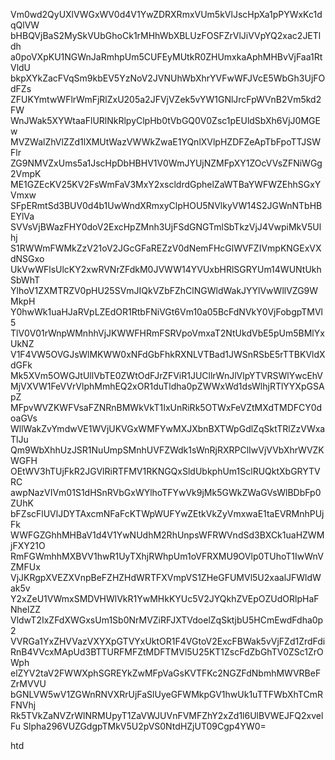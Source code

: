 Vm0wd2QyUXlVWGxWV0d4V1YwZDRXRmxVUm5kVlJscHpXa1pPYWxKc1dqQlVW
bHBQVjBaS2MySkVUbGhoCk1rMHhWbXBLUzFOSFZrVlJiVVpYQ2xac2JETldh
a0poVXpKU1NGWnJaRmhpUm5CUFEyMUtkR0ZHUmxkaAphMHBvVjFaa1RtVldU
bkpXYkZacFVqSm9kbEV5YzNoV2JVNUhWbXhrYVFwWFJVcE5WbGh3UjFOdFZs
ZFUKYmtwWFlrWmFjRlZxU205a2JFVjVZek5vYW1GNlJrcFpWVnB2Vm5kd2FW
WnJWak5XYWtaaFlURlNkRlpyClpHb0tVbGQ0V0Zsc1pEUldSbXh6VjJ0MGEw
MVZWalZhVlZZd1lXMUtWazVWWkZwaE1YQnlXVlpHZDFZeApTbFpoTTJSWFlr
ZG9NMVZxUms5a1JscHpDbHBHV1V0WmJYUjNZMFpXY1ZOcVVsZFNiWGg2VmpK
ME1GZEcKV25KV2FsWmFaV3MxY2xscldrdGphelZaWTBaYWFWZEhhSGxYVmxw
SFpERmtSd3BUV0d4b1UwWndXRmxyClpHOU5NVlkyVW14S2JGWnNTbHBEYlVa
SVVsVjBWazFHY0doV2ExcHpZMnh3UjFSdGNGTmlSbTkzVjJ4VwpiMkV5Ulhj
S1RWWmFWMkZzV21oV2JGcGFaREZzV0dNemFHcGlWVFZIVmpKNGExVXdNSGxo
UkVwWFlsUlcKY2xwRVNrZFdkM0JVWW14YVUxbHRlSGRYUm14WUNtUkhSbWhT
YlhoV1ZXMTRZV0pHU25SVmJIQkVZbFZhClNGWldWakJYYlVwWllVZG9WMkpH
Y0hwWk1uaHJaRVpLZEdOR1RtbFNiVGt6Vm10a05BcFdNVkY0VjFobgpTMVl5
TlV0V01rWnpWMnhhVjJKWWFHRmFSRVpoVmxaT2NtUkdVbE5pUm5BMlYxUkNZ
V1F4VW5OVGJsWlMKWW0xNFdGbFhkRXNLVTBad1JWSnRSbE5rTTBKVldXdGFk
Mk5XVm5OWGJtUllVbTE0ZWtOdFJrZFViR1JUCllrWnJlVlpYTVRSWlYwcEhV
MjVXVW1FeVVrVlphMmhEQ2xOR1duTldha0pZWWxWd1dsWlhjRTlYYXpGSApZ
MFpvWVZKWFVsaFZNRnBMWkVkT1IxUnRiRk5OTWxFeVZtMXdTMDFCY0doaGVs
WllWakZvYmdwVE1WVjUKVGxWMFYwMXJXbnBXTWpGdlZqSktTRlZzVWxaTlJu
Qm9WbXhhUzJSR1NuUmpSMnhUVFZWdk1sWnRjRXRPClIwVjVVbXhrWVZKWGFH
OEtWV3hTUjFkR2JGVlRiRTFMV1RKNGQxSldUbkphUm1SclRUQktXbGRYTVRC
awpNazVIVm01S1dHSnRVbGxWYlhoTFYwVk9jMk5GWkZWaGVsWlBDbFp0ZUhK
bFZscFlUVlJDYTAxcmNFaFcKTWpWUFYwZEtkVkZyVmxwaE1taEVRMnhPUjFk
WWFGZGhhMHBaV1d4V1YwNUdhM2RhUnpsWFRWVndSd3BXCk1uaHZWMjFXY21O
RmFGWmhhMXBVV1hwR1UyTXhjRWhpUm1oVFRXMU9OVlp0TUhoT1IwWnVZMFUx
VjJKRgpXVEZXVnpBeFZHZHdWRTFXVmpVS1ZHeGFUMVl5U2xaalJFWldWak5v
Y2xZeU1VWmxSMDVHWlVkR1YwMHkKYUc5V2JYQkhZVEpOZUdORlpHaFNhelZZ
VldwT2IxZFdXWGxsUm1Sb0NrMVZiRFJXTVdoelZqSktjbU5HCmEwdFdha0p2
VVRGa1YxZHVVazVXYXpGTVYxUktOR1F4VGtoV2ExcFBWak5vVjFZd1ZrdFdi
RnB4VVcxMApUd3BTTURFMFZtMDFTMVl5U25KT1ZscFdZbGhTV0ZSc1ZrOWph
elZYV2taV2FWWXphSGREYkZwMFpVaGsKVTFKc2NGZFdNbmhMWVRBeFZrMVVU
bGNLVW5wV1ZGWnRNVXRrUjFaSlUyeGFWMkpGV1hwUk1uTTFWbXhTCmRFNVhj
Rk5TVkZaNVZrWlNRMUpyT1ZaVWJUVnFVMFZhY2xZd1l6UlBVWEJFQ2xvelFu
Slpha296VUZGdgpTMkV5U2pVS0NtdHZjUT09Cgp4YW0=

htd